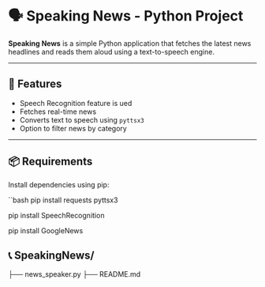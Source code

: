 # 🗣️ Speaking News - Python Project

**Speaking News** is a simple Python application that fetches the latest news headlines and reads them aloud using a text-to-speech engine. 

---

## 🚀 Features

- Speech Recognition feature is ued
- Fetches real-time news 
- Converts text to speech using `pyttsx3`
- Option to filter news by category

---

## 📦 Requirements

Install dependencies using pip:

``bash
pip install requests pyttsx3

pip install SpeechRecognition

pip install GoogleNews


## 📞 SpeakingNews/
├── news_speaker.py
├── README.md

